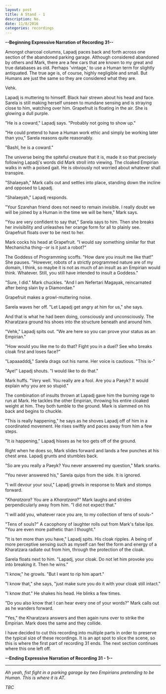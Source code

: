 ```yaml
---
layout: post
title: A Stand - 1
description: No.
date: 11/8/2016
categories: recordings
---
```


**--Beginning Expressive Narration of Recording 31--**

Amongst charcoal columns, Lapadj paces back and forth across one section of the abandoned parking garage. Although considered abandoned by others and Mark, there are a few cars that are known to my great and true databases as old. Perhaps 'vintage,' to use a Human term for slightly antiquated. The true age is, of course, highly negligible and small. But Humans are just the same so they are considered what they are.

Vehk.

Lapadj is muttering to himself. Black hair strewn about his head and face. Sarela is still making herself unseen to mundane sensing and is straying close to him, watching over him. Grapefruit is floating in the air. She is glowing a dull purple.

"He is a coward," Lapadj says. "Probably not going to show up."

"He could pretend to have a Human work ethic and simply be working later than you," Sarela reasons quite reasonably.

"Bashl, he is a coward."

The universe being the spiteful creature that it is, made it so that precisely following Lapadj's words did Mark stroll into viewing. The cloaked Empirian walks in with a poised gait. He is obviously not worried about whatever shall transpire.

"Shalaeyah," Mark calls out and settles into place, standing down the incline and opposed to Lapadj.

"Shalaeyah," Lapadj responds.

"Your Szarehan friend does not need to remain invisible. I really doubt we will be joined by a Human in the time we will be here," Mark says.

"You are very confident to say that," Sarela says to him. Then she breaks her invisibility and unleashes her orange form for all to plainly see. Grapefruit floats over to be next to her.

Mark cocks his head at Grapefruit. "I would say something similar for that Mechanicha thing--or is it just a robot?"

The Goddess of Programming scoffs. "How dare you insult me like that!" She pauses. "However, robots of a strictly programmed nature are of my domain, I think, so maybe it is not as much of an insult as an Empirian would think. Whatever. Still, you still have intended to insult a Goddess."

"Sure, I did." Mark chuckles. "And I am Nefertari Magayak, reincarnated after being slain by a Diamondae."

Grapefruit makes a growl-muttering noise.

Sarela waves her off. "Let Lapadj get angry at him for us," she says.

And that is what he had been doing, consciously and unconsciously. The Kharatzara ground his shoes into the structure beneath and around him.

"Vehk," Lapadj spits out. "We are here so you can prove your status as an Empirian."

"How would you like me to do that? Fight you in a duel? See who breaks cloak first and loses face?"

"Lapaaadddj," Sarela drags out his name. Her voice is cautious. "This is-"

"Aye!" Lapadj shouts. "I would like to do that."

Mark huffs. "Very well. You really are a fool. Are you a Paeyk? It would explain why you are so stupid."

The combination of insults thrown at Lapadj gave him the burning rage to run at Mark. He tackles the other Empirian, throwing his entire cloaked weight at him. They both tumble to the ground. Mark is slammed on his back and begins to chuckle.

"This is really happening," he says as he shoves Lapadj off of him in a coordinated movement. He rises swiftly and paces away from him a few steps.

"It *is* happening," Lapadj hisses as he too gets off of the ground.

Right when he does so, Mark slides forward and lands a few punches at his chest area. Lapadj grunts and stumbles back.

"So are you really a Paeyk? You never answered my question," Mark snarks.

"You never answered his," Sarela quips from the side. It is ignored.

"I will devour your soul," Lapadj growls in response to Mark and stomps forward.

"*Kharatzara*? You are a *Kharatzara*?" Mark laughs and strides perpendicularly away from him. "I did not expect that."

"I will add you, whatever race you are, to my collection of tens of souls-"

"Tens of souls?" A cacophony of laughter rolls out from Mark's false lips. "You are even more pathetic than I thought."

"It is ten more than you have," Lapadj spits. His cloak ripples. A being of more perceptive sensing such as myself can feel the form and energy of a Kharatzara radiate out from him, through the protection of the cloak.

Sarela floats next to him. "Lapadj, your cloak. Do not let him provoke you into breaking it. Then he wins."

"I know," he growls. "But I want to rip him apart."

"I know that," she says, "just make sure you do it with your cloak still intact."

"I know *that*." He shakes his head. He blinks a few times.

"Do you also know that I can hear every one of your words?" Mark calls out as he wanders forward.

"Yes," the Kharatzara answers and then again runs over to strike the Empirian. Mark does the same and they collide.

I have decided to cut this recording into multiple parts in order to preserve the typical size of these recordings. It is an apt spot to slice the scene, so this is where the first part of recording 31 ends. The next section continues where this one left off.

**--Ending Expressive Narration of Recording 31 - 1--**

---

*Ah yeah, fist fight in a parking garage by two Empirians pretending to be Human. This is where it is AT.*

*TBC*

